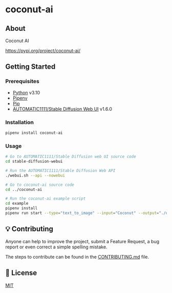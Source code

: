 # coconut-ai

## About

Coconut AI

<https://pypi.org/project/coconut-ai/>

## Getting Started

### Prerequisites

- [Python](https://www.python.org/) v3.10
- [Pipenv](https://pipenv.pypa.io/)
- [Pip](https://pypi.org/project/pip/)
- [AUTOMATIC1111/Stable Diffusion Web UI](https://github.com/AUTOMATIC1111/stable-diffusion-webui) v1.6.0

### Installation

```sh
pipenv install coconut-ai
```

### Usage

```sh
# Go to AUTOMATIC1111/Stable Diffusion web UI source code
cd stable-diffusion-webui

# Run the AUTOMATIC1111/Stable Diffusion Web API
./webui.sh --api --nowebui

# Go to coconut-ai source code
cd ../coconut-ai

# Run the coconut-ai example script
cd example
pipenv install
pipenv run start --type="text_to_image" --input="Coconut" --output="./data/output.png"
```

## 💡 Contributing

Anyone can help to improve the project, submit a Feature Request, a bug report or even correct a simple spelling mistake.

The steps to contribute can be found in the [CONTRIBUTING.md](./CONTRIBUTING.md) file.

## 📄 License

[MIT](./LICENSE)
